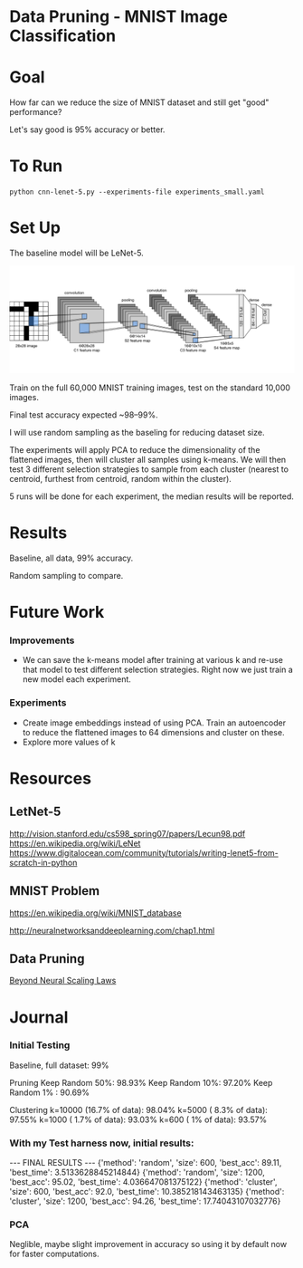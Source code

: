 # Data Pruning - MNIST Image Classification

# Goal
How far can we reduce the size of MNIST dataset and still get "good" performance?

Let's say good is 95% accuracy or better.


# To Run
`python cnn-lenet-5.py --experiments-file experiments_small.yaml`


# Set Up

The baseline model will be LeNet-5.

![Zhang, Aston and Lipton, Zachary C. and Li, Mu and Smola, Alexander J., CC BY-SA 4.0 <https://creativecommons.org/licenses/by-sa/4.0>, via Wikimedia Commons](./LeNet-5_architecture.svg "Zhang, Aston and Lipton, Zachary C. and Li, Mu and Smola, Alexander J., CC BY-SA 4.0 <https://creativecommons.org/licenses/by-sa/4.0>, via Wikimedia Commons")

Train on the full 60,000 MNIST training images, test on the standard 10,000 images.

Final test accuracy expected ~98–99%.

I will use random sampling as the baseling for reducing dataset size.

The experiments will apply PCA to reduce the dimensionality of the flattened images, then will cluster all samples using k-means.
We will then test 3 different selection strategies to sample from each cluster (nearest to centroid, furthest from centroid, random within the cluster).

5 runs will be done for each experiment, the median results will be reported.


# Results
Baseline, all data, 99% accuracy.

Random sampling to compare.

# Future Work

### Improvements
- We can save the k-means model after training at various k and re-use that model to test different selection strategies. Right now we just train a new model each experiment.

### Experiments
- Create image embeddings instead of using PCA. Train an autoencoder to reduce the flattened images to 64 dimensions and cluster on these.
- Explore more values of k


# Resources

## LetNet-5
http://vision.stanford.edu/cs598_spring07/papers/Lecun98.pdf
https://en.wikipedia.org/wiki/LeNet
https://www.digitalocean.com/community/tutorials/writing-lenet5-from-scratch-in-python


## MNIST Problem
https://en.wikipedia.org/wiki/MNIST_database

http://neuralnetworksanddeeplearning.com/chap1.html

## Data Pruning
[Beyond Neural Scaling Laws](../../notes/papers/beyond%20neural%20scaling%20laws.md)



# Journal

### Initial Testing
Baseline, full dataset: 99%

Pruning
Keep Random 50%: 98.93%
Keep Random 10%: 97.20%
Keep Random 1% : 90.69%

Clustering
k=10000 (16.7% of data): 98.04%
k=5000  ( 8.3% of data): 97.55%
k=1000  ( 1.7% of data): 93.03%
k=600   (   1% of data): 93.57%

### With my Test harness now, initial results:
--- FINAL RESULTS ---
{'method': 'random', 'size': 600, 'best_acc': 89.11, 'best_time': 3.5133628845214844}
{'method': 'random', 'size': 1200, 'best_acc': 95.02, 'best_time': 4.036647081375122}
{'method': 'cluster', 'size': 600, 'best_acc': 92.0, 'best_time': 10.385218143463135}
{'method': 'cluster', 'size': 1200, 'best_acc': 94.26, 'best_time': 17.74043107032776}

### PCA
Neglible, maybe slight improvement in accuracy so using it by default now for faster computations.
